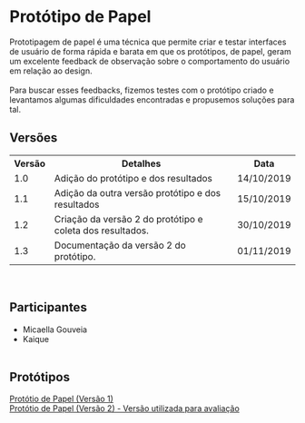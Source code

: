 # Protótipo de Papel
<div class="line"></div>
Prototipagem de papel é uma técnica que permite criar e testar interfaces de usuário de forma rápida e barata em que os protótipos, de papel, geram um excelente feedback de observação sobre o comportamento do usuário em relação ao design.
<br><br>
Para buscar esses feedbacks, fizemos testes com o protótipo criado e levantamos algumas dificuldades encontradas e propusemos soluções para tal.


## Versões

<table class="versions">
	<tr>
		<th class="version_header">Versão</th>
		<th>Detalhes</th>
		<th>Data</th>
	</tr>
	<tr>
		<td>1.0</td>
		<td>Adição do protótipo e dos resultados</td>
		<td>14/10/2019</td>
	</tr>
	<tr>
		<td>1.1</td>
		<td>Adição da outra versão protótipo e dos resultados</td>
		<td>15/10/2019</td>
	</tr>
	<tr>
		<td>1.2</td>
		<td>Criação da versão 2 do protótipo e coleta dos resultados.</td>
		<td>30/10/2019</td>
	</tr>
	<tr>
		<td>1.3</td>
		<td>Documentação da versão 2 do protótipo.</td>
		<td>01/11/2019</td>
	</tr>
</table> 
<br>

## Participantes
- Micaella Gouveia
- Kaique
<br><br>

## Protótipos
[Protótio de Papel (Versão 1)](./foto_prototipo.md)<br>
[Protótio de Papel (Versão 2) - Versão utilizada para avaliação](./foto_prototipo2.md)
<br><br>

